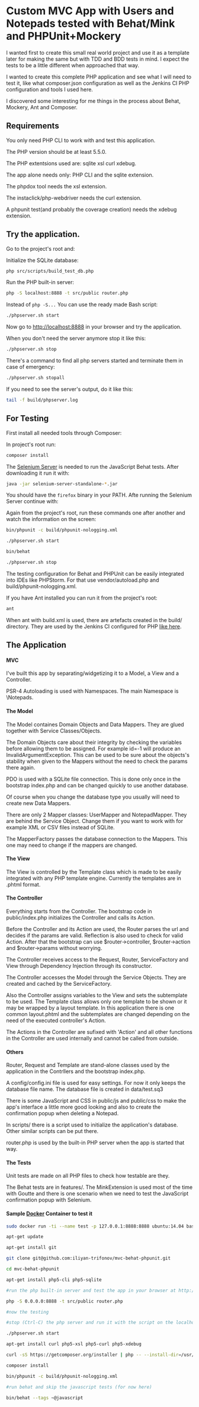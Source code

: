 Custom MVC App with Users and Notepads tested with Behat/Mink and PHPUnit+Mockery
===

I wanted first to create this small real world project and use it as a template later for making the same but with
TDD and BDD tests in mind. I expect the tests to be a little different when approached that way.

I wanted to create this complete PHP application and see what I will need to test it, like what composer.json
configuration as well as the Jenkins CI PHP configuration and tools I used here.

I discovered some interesting for me things in the process about Behat, Mockery, Ant and Composer.

Requirements
---

You only need PHP CLI to work with and test this application.

The PHP version should be at least 5.5.0.

The PHP extentsions used are: sqlite xsl curl xdebug.

The app alone needs only: PHP CLI and the sqlite extension.

The phpdox tool needs the xsl extension.

The instaclick/php-webdriver needs the curl extension.

A phpunit test(and probably the coverage creation) needs the xdebug extension.


Try the application.
---

Go to the project's root and:

Initialize the SQLite database:

```bash
php src/scripts/build_test_db.php
```

Run the PHP built-in server:

```bash
php -S localhost:8888 -t src/public router.php
```

Instead of `php -S...` You can use the ready made Bash script:

```bash
./phpserver.sh start
```

Now go to [http://localhost:8888](http://localhost:8888 "The Application") in your browser and try the application.

When you don't need the server anymore stop it like this:

```bash
./phpserver.sh stop
```

There's a command to find all php servers started and terminate them in case of emergency:

```bash
./phpserver.sh stopall
```

If you need to see the server's output, do it like this:

```bash
tail -f build/phpserver.log
```

For Testing
---

First install all needed tools through Composer:

In project's root run:

```bash
composer install
```

The [Selenium Server](http://www.seleniumhq.org/download/ "Selenium") is needed to run the JavaScript Behat tests.
After downloading it run it with:

```bash
java -jar selenium-server-standalone-*.jar
```

You should have the `firefox` binary in your PATH. Afte running the Selenium Server continue with:

Again from the project's root, run these commands one after another and watch the information on the screen:

```bash
bin/phpunit -c build/phpunit-nologging.xml

./phpserver.sh start

bin/behat

./phpserver.sh stop
```

The testing configuration for Behat and PHPUnit can be easily integrated into IDEs like PHPStorm.
For that use vendor/autoload.php and build/phpunit-nologging.xml.

If you have Ant installed you can run it from the project's root:

```bash
ant
```

When ant with build.xml is used, there are artefacts created in the build/ directory.
They are used by the Jenkins CI configured for PHP [like here](http://jenkins-php.org/ "Template for Jenkins Jobs for PHP Projects").

The Application
---

#### MVC

I've built this app by separating/widgetizing it to a Model, a View and a Controller.

PSR-4 Autoloading is used with Namespaces. The main Namespace is \Notepads.

#### The Model

The Model containes Domain Objects and Data Mappers. They are glued together with Service Classes/Objects.

The Domain Objects care about their integrity by checking the variables before allowing them to be assigned.
For example id=-1 will produce an InvalidArgumentException. This can be used to be sure about the objects's stability
when given to the Mappers without the need to check the params there again. 

PDO is used with a SQLite file connection. This is done only once in the bootstrap index.php and can be changed quickly
to use another database.

Of course when you change the database type you usually will need to create new Data Mappers.

There are only 2 Mapper classes: UserMapper and NotepadMapper. They are behind the Service Object. Change them if you want
to work with for example XML or CSV files instead of SQLite.

The MapperFactory passes the database connection to the Mappers. This one may need to change if the mappers are changed.

#### The View

The View is controlled by the Template class which is made to be easily integrated with any PHP template engine.
Currently the templates are in .phtml format.

#### The Controller

Everything starts from the Controller. The bootstrap code in public/index.php initializes the Controller
and calls its Action.

Before the Controller and its Action are used, the Router parses the url and decides if the params are valid.
Reflection is also used to check for valid Action.
After that the bootstrap can use $router->controller, $router->action and $router->params without worrying.

The Controller receives access to the Request, Router, ServiceFactory and View through Dependency Injection through
its constructor.

The Controller accesses the Model through the Service Objects. They are created and cached by the ServiceFactory.

Also the Controller assigns variables to the View and sets the subtemplate to be used. The Template class
allows only one template to be shown or it may be wrapped by a layout template. In this application there is one
common layout.phtml and the subtemplates are changed depending on the need of the executed controller's Action.

The Actions in the Controller are sufixed with 'Action' and all other functions in the Controller are used internally
and cannot be called from outside.

#### Others

Router, Request and Template are stand-alone classes used by the application in the Contrllers and the bootstrap index.php.

A config/config.ini file is used for easy settings. For now it only keeps the database file name.
The database file is created in data/test.sq3

There is some JavaScript and CSS in public/js and public/css to make the app's interface a little more good looking
and also to create the confirmation popup when deleting a Notepad.

In scripts/ there is a script used to initialize the application's database. Other similar scripts can be put there.

router.php is used by the built-in PHP server when the app is started that way.

#### The Tests

Unit tests are made on all PHP files to check how testable are they.

The Behat tests are in features/. The MinkExtension is used most of the time with Goutte and there is one scenario 
when we need to test the JavaScript confirmation popup with Selenium.

#### Sample [Docker](https://www.docker.com/ "Docker") Container to test it

```bash
sudo docker run -ti --name test -p 127.0.0.1:8888:8888 ubuntu:14.04 bash

apt-get update

apt-get install git

git clone git@github.com:iliyan-trifonov/mvc-behat-phpunit.git

cd mvc-behat-phpunit

apt-get install php5-cli php5-sqlite

#run the php built-in server and test the app in your browser at http://127.0.0.1:8888

php -S 0.0.0.0:8888 -t src/public router.php

#now the testing

#stop (Ctrl-C) the php server and run it with the script on the localhost

./phpserver.sh start

apt-get install curl php5-xsl php5-curl php5-xdebug

curl -sS https://getcomposer.org/installer | php -- --install-dir=/usr/local/bin --filename=composer

composer install

bin/phpunit -c build/phpunit-nologging.xml

#run behat and skip the javascript tests (for now here)

bin/behat --tags ~@javascript
```
